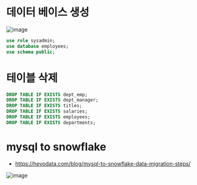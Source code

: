 # 데이터 베이스 생성
![image](https://user-images.githubusercontent.com/102650331/172084991-2b92cf9a-c00a-4a5a-9173-0ae36b0d7fb3.png)

```sql
use role sysadmin;
use database employees;
use schema public;

```

# 테이블 삭제
```sql
DROP TABLE IF EXISTS dept_emp;
DROP TABLE IF EXISTS dept_manager;
DROP TABLE IF EXISTS titles;
DROP TABLE IF EXISTS salaries;
DROP TABLE IF EXISTS employees; 
DROP TABLE IF EXISTS departments;

```

# mysql to snowflake
- https://hevodata.com/blog/mysql-to-snowflake-data-migration-steps/

![image](https://user-images.githubusercontent.com/102650331/172085702-e1b714e3-dc44-471d-9d88-5c2c386bb9df.png)

